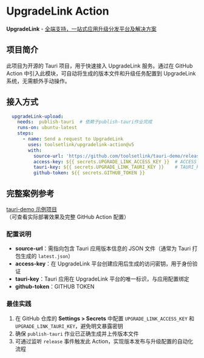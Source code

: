 # UpgradeLink Action

**UpgradeLink** - [全端支持，一站式应用升级分发平台及解决方案](http://upgrade.toolsetlink.com/)

## 项目简介
此项目为开源的 Tauri 项目，用于快速接入 UpgradeLink 服务。通过在 GitHub Action 中引入此模块，可自动将生成的版本文件和升级任务配置到 UpgradeLink 系统，无需额外手动操作。


## 接入方式
```yaml
  upgradeLink-upload:
    needs:  publish-tauri  # 依赖于publish-tauri作业完成
    runs-on: ubuntu-latest
    steps:
      - name: Send a request to UpgradeLink
        uses: toolsetlink/upgradelink-action@v5
        with:
          source-url: 'https://github.com/toolsetlink/tauri-demo/releases/download/tauri-demo-v${{ needs.publish-tauri.outputs.appVersion }}/latest.json'
          access-key: ${{ secrets.UPGRADE_LINK_ACCESS_KEY }}  # ACCESS_KEY  密钥key
          tauri-key: ${{ secrets.UPGRADE_LINK_TAURI_KEY }}    # TAURI_KEY tauri 应用唯一标识
          github-token: ${{ secrets.GITHUB_TOKEN }}
```


## 完整案例参考
[tauri-demo 示例项目](http://upgrade.toolsetlink.com/)  
（可查看实际部署效果及完整 GitHub Action 配置）


### 配置说明
- **source-url**：需指向包含 Tauri 应用版本信息的 JSON 文件（通常为 Tauri 打包生成的 `latest.json`）
- **access-key**：在 UpgradeLink 平台创建应用后生成的访问密钥，用于身份验证
- **tauri-key**：Tauri 应用在 UpgradeLink 平台的唯一标识，与应用配置绑定
- **github-token**：GITHUB TOKEN


### 最佳实践
1. 在 GitHub 仓库的 **Settings > Secrets** 中配置 `UPGRADE_LINK_ACCESS_KEY` 和 `UPGRADE_LINK_TAURI_KEY`，避免明文暴露密钥
2. 确保 `publish-tauri` 作业已正确生成并上传版本文件
3. 可通过监听 `release` 事件触发此 Action，实现版本发布与升级配置的自动化流程
